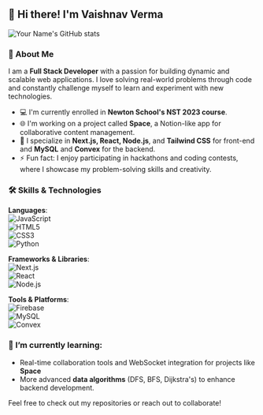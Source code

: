 
## 👋 Hi there! I'm Vaishnav Verma

![Your Name's GitHub stats](https://github-readme-stats.vercel.app/api?username=vermavaishnav70&show_icons=true&theme=radical&count_private=true)

### 🚀 About Me

I am a **Full Stack Developer** with a passion for building dynamic and scalable web applications. I love solving real-world problems through code and constantly challenge myself to learn and experiment with new technologies.  
- 💻 I'm currently enrolled in **Newton School's NST 2023 course**.
- 🌐 I'm working on a project called **Space**, a Notion-like app for collaborative content management.
- 🎨 I specialize in **Next.js, React, Node.js**, and **Tailwind CSS** for front-end and **MySQL** and **Convex** for the backend.
- ⚡ Fun fact: I enjoy participating in hackathons and coding contests, where I showcase my problem-solving skills and creativity.

### 🛠️ Skills & Technologies

**Languages**:  
![JavaScript](https://img.shields.io/badge/-JavaScript-F7DF1E?style=flat&logo=javascript&logoColor=black)  
![HTML5](https://img.shields.io/badge/-HTML5-E34F26?style=flat&logo=html5&logoColor=white)  
![CSS3](https://img.shields.io/badge/-CSS3-1572B6?style=flat&logo=css3&logoColor=white)  
![Python](https://img.shields.io/badge/-Python-3776AB?style=flat&logo=python&logoColor=white)

**Frameworks & Libraries**:  
![Next.js](https://img.shields.io/badge/-Next.js-000000?style=flat&logo=next.js&logoColor=white)  
![React](https://img.shields.io/badge/-React-61DAFB?style=flat&logo=react&logoColor=black)  
![Node.js](https://img.shields.io/badge/-Node.js-339933?style=flat&logo=node.js&logoColor=white)

**Tools & Platforms**:  
![Firebase](https://img.shields.io/badge/-Firebase-FFCA28?style=flat&logo=firebase&logoColor=white)  
![MySQL](https://img.shields.io/badge/-MySQL-4479A1?style=flat&logo=mysql&logoColor=white)  
![Convex](https://img.shields.io/badge/-Convex-3B83BD?style=flat&logo=data&logoColor=white)

### 🌱 I’m currently learning:
- Real-time collaboration tools and WebSocket integration for projects like **Space**
- More advanced **data algorithms** (DFS, BFS, Dijkstra's) to enhance backend development.


Feel free to check out my repositories or reach out to collaborate!


<!--
**cmdPrompt-lang/cmdPrompt-lang** is a ✨ _special_ ✨ repository because its `README.md` (this file) appears on your GitHub profile.

Here are some ideas to get you started:

- 🔭 I’m currently working on ...
- 🌱 I’m currently learning ...
- 👯 I’m looking to collaborate on ...
- 🤔 I’m looking for help with ...
- 💬 Ask me about ...
- 📫 How to reach me: ...
- 😄 Pronouns: ...
- ⚡ Fun fact: ...
-->

